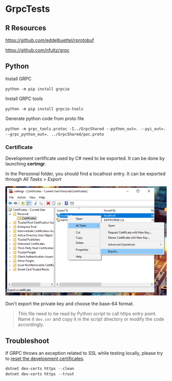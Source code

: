 # GrpcTests

## R Resources

https://github.com/eddelbuettel/rprotobuf

https://github.com/nfultz/grpc

## Python

Install GRPC 

`python -m pip install grpcio`

Install GRPC tools

`python -m pip install grpcio-tools`

Generate python code from proto file

`python -m grpc_tools.protoc -I../GrpcShared --python_out=. --pyi_out=. --grpc_python_out=. ../GrpcShared/poc.proto`

### Certificate

Development certificate used by C# need to be exported. It can be done by launching **certmgr**.

In the Personnal folder, you should find a localhost entry. It can be exported through *All Tasks* > *Export*

![Export screenshot](./assets/export_cert.png)

Don't export the private key and choose the base-64 format.

> This file need to be read by Python script to call https entry point. Name it `dev.cer` and copy it in the script directory or modify the code accordingly.


## Troubleshoot

If GRPC throws an exception related to SSL while testing locally, please try to [reset the development certificates](https://docs.microsoft.com/en-us/aspnet/core/security/enforcing-ssl?view=aspnetcore-5.0&tabs=visual-studio#trust-the-aspnet-core-https-development-certificate-on-windows-and-macos).

```powershell
dotnet dev-certs https --clean
dotnet dev-certs https --trust
```
